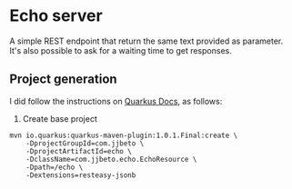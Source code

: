 # Echo server

A simple REST endpoint that return the same text provided as parameter. It's also possible to ask for a waiting time to get responses.

## Project generation

I did follow the instructions on [Quarkus Docs](https://quarkus.io/guides/openapi-swaggerui), as follows:

1. Create base project

```
mvn io.quarkus:quarkus-maven-plugin:1.0.1.Final:create \
    -DprojectGroupId=com.jjbeto \
    -DprojectArtifactId=echo \
    -DclassName=com.jjbeto.echo.EchoResource \
    -Dpath=/echo \
    -Dextensions=resteasy-jsonb
```

